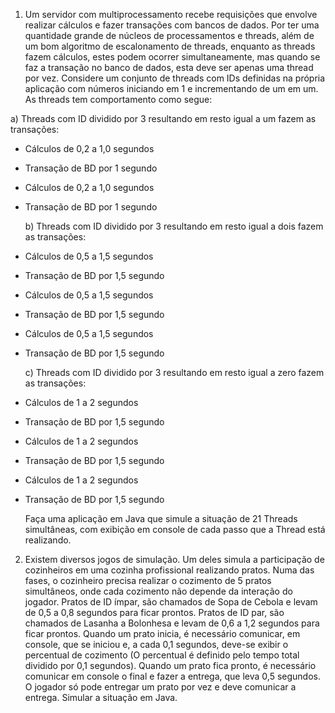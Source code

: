 1) Um servidor com multiprocessamento recebe requisições que envolve realizar cálculos
   e fazer transações com bancos de dados. Por ter uma quantidade grande de núcleos de
   processamentos e threads, além de um bom algoritmo de escalonamento de threads,
   enquanto as threads fazem cálculos, estes podem ocorrer simultaneamente, mas
   quando se faz a transação no banco de dados, esta deve ser apenas uma thread por
   vez. Considere um conjunto de threads com IDs definidas na própria aplicação com
   números iniciando em 1 e incrementando de um em um. As threads tem comportamento
   como segue:


a) Threads com ID dividido por 3 resultando em resto igual a um fazem as transações:
- Cálculos de 0,2 a 1,0 segundos
- Transação de BD por 1 segundo
- Cálculos de 0,2 a 1,0 segundos
- Transação de BD por 1 segundo


  b) Threads com ID dividido por 3 resultando em resto igual a dois fazem as transações:
- Cálculos de 0,5 a 1,5 segundos
- Transação de BD por 1,5 segundo
- Cálculos de 0,5 a 1,5 segundos
- Transação de BD por 1,5 segundo
- Cálculos de 0,5 a 1,5 segundos
- Transação de BD por 1,5 segundo


  c) Threads com ID dividido por 3 resultando em resto igual a zero fazem as transações:
- Cálculos de 1 a 2 segundos
- Transação de BD por 1,5 segundo
- Cálculos de 1 a 2 segundos
- Transação de BD por 1,5 segundo
- Cálculos de 1 a 2 segundos
- Transação de BD por 1,5 segundo


  Faça uma aplicação em Java que simule a situação de 21 Threads simultâneas, com
  exibição em console de cada passo que a Thread está realizando.


2) Existem diversos jogos de simulação. Um deles simula a participação de cozinheiros em
   uma cozinha profissional realizando pratos. Numa das fases, o cozinheiro precisa
   realizar o cozimento de 5 pratos simultâneos, onde cada cozimento não depende da
   interação do jogador. Pratos de ID ímpar, são chamados de Sopa de Cebola e levam de
   0,5 a 0,8 segundos para ficar prontos. Pratos de ID par, são chamados de Lasanha a
   Bolonhesa e levam de 0,6 a 1,2 segundos para ficar prontos. Quando um prato inicia, é
   necessário comunicar, em console, que se iniciou e, a cada 0,1 segundos, deve-se exibir
   o percentual de cozimento (O percentual é definido pelo tempo total dividido por 0,1
   segundos). Quando um prato fica pronto, é necessário comunicar em console o final e
   fazer a entrega, que leva 0,5 segundos. O jogador só pode entregar um prato por vez e
   deve comunicar a entrega. Simular a situação em Java.